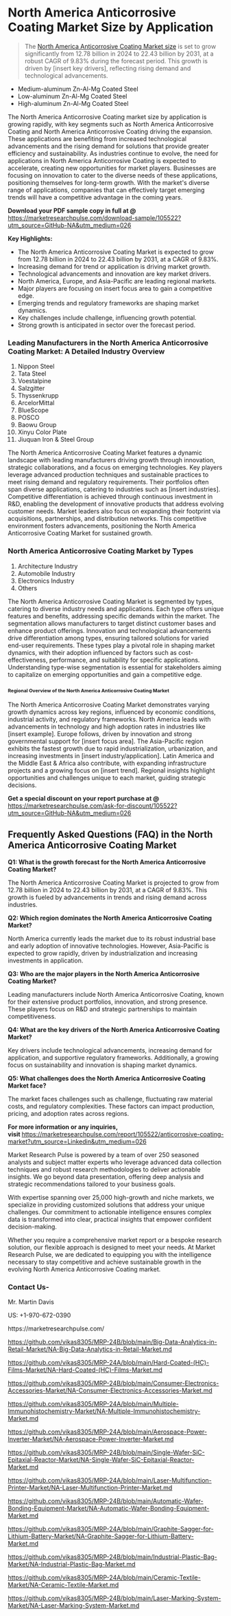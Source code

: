 <h1>North America Anticorrosive Coating Market&nbsp;Size by Application</h1><blockquote><p>The <a href="https://marketresearchpulse.com/download-sample/105522?utm_source=GitHub-NA&amp;utm_medium=026">North America Anticorrosive Coating Market size</a> is set to grow significantly from 12.78 billion in 2024 to 22.43 billion by 2031, at a robust CAGR of 9.83% during the forecast period. This growth is driven by [insert key drivers], reflecting rising demand and technological advancements.</p></blockquote><ul><li>Medium-aluminum Zn-Al-Mg Coated Steel<li> Low-aluminum Zn-Al-Mg Coated Steel<li> High-aluminum Zn-Al-Mg Coated Steel</li></ul><p>The North America Anticorrosive Coating market size by application is growing rapidly, with key segments such as North America Anticorrosive Coating and North America Anticorrosive Coating driving the expansion. These applications are benefiting from increased technological advancements and the rising demand for solutions that provide greater efficiency and sustainability. As industries continue to evolve, the need for applications in North America Anticorrosive Coating is expected to accelerate, creating new opportunities for market players. Businesses are focusing on innovation to cater to the diverse needs of these applications, positioning themselves for long-term growth. With the market's diverse range of applications, companies that can effectively target emerging trends will have a competitive advantage in the coming years.</p><p><strong>Download your PDF sample copy in full at @ </strong><a href="https://marketresearchpulse.com/download-sample/105522?utm_source=GitHub-NA&amp;utm_medium=026">https://marketresearchpulse.com/download-sample/105522?utm_source=GitHub-NA&amp;utm_medium=026</a></p><p><strong>Key Highlights: </strong></p><ul><li>The North America Anticorrosive Coating Market is expected to grow from 12.78 billion in 2024 to 22.43 billion by 2031, at a CAGR of 9.83%.</li><li>Increasing demand for trend or application is driving market growth.</li><li>Technological advancements and innovation are key market drivers.</li><li>North America, Europe, and Asia-Pacific are leading regional markets.</li><li>Major players are focusing on insert focus area to gain a competitive edge.</li><li>Emerging trends and regulatory frameworks are shaping market dynamics.</li><li>Key challenges include challenge, influencing growth potential.</li><li>Strong growth is anticipated in sector over the forecast period.</li></ul><h3>Leading Manufacturers in the North America Anticorrosive Coating Market: A Detailed Industry Overview</h3><ol><li>Nippon Steel</li><li>Tata Steel</li><li>Voestalpine</li><li>Salzgitter</li><li>Thyssenkrupp</li><li>ArcelorMittal</li><li>BlueScope</li><li>POSCO</li><li>Baowu Group</li><li>Xinyu Color Plate</li><li>Jiuquan Iron & Steel Group</li></ol><div class="flex max-w-full flex-col flex-grow"><div class="min-h-8 text-message flex w-full flex-col items-end gap-2 whitespace-normal break-words [.text-message+&amp;]:mt-5" dir="auto" data-message-author-role="assistant" data-message-id="fd8432e4-4910-450d-b182-61b7bfb0a01f" data-message-model-slug="gpt-4o"><div class="flex w-full flex-col gap-1 empty:hidden first:pt-[3px]"><div class="markdown prose w-full break-words dark:prose-invert light"><p>The North America Anticorrosive Coating Market features a dynamic landscape with leading manufacturers driving growth through innovation, strategic collaborations, and a focus on emerging technologies. Key players leverage advanced production techniques and sustainable practices to meet rising demand and regulatory requirements. Their portfolios often span diverse applications, catering to industries such as [insert industries]. Competitive differentiation is achieved through continuous investment in R&amp;D, enabling the development of innovative products that address evolving customer needs. Market leaders also focus on expanding their footprint via acquisitions, partnerships, and distribution networks. This competitive environment fosters advancements, positioning the North America Anticorrosive Coating Market for sustained growth.</p></div></div></div></div><h3>North America Anticorrosive Coating Market by Types</h3><ol><li>Architecture Industry<li> Automobile Industry<li> Electronics Industry<li> Others</li></ol><div class="flex max-w-full flex-col flex-grow"><div class="min-h-8 text-message flex w-full flex-col items-end gap-2 whitespace-normal break-words [.text-message+&amp;]:mt-5" dir="auto" data-message-author-role="assistant" data-message-id="084470be-0bb7-4664-bddf-5156b4f41249" data-message-model-slug="gpt-4o-mini"><div class="flex w-full flex-col gap-1 empty:hidden first:pt-[3px]"><div class="markdown prose w-full break-words dark:prose-invert light"><p>The North America Anticorrosive Coating Market is segmented by types, catering to diverse industry needs and applications. Each type offers unique features and benefits, addressing specific demands within the market. The segmentation allows manufacturers to target distinct customer bases and enhance product offerings. Innovation and technological advancements drive differentiation among types, ensuring tailored solutions for varied end-user requirements. These types play a pivotal role in shaping market dynamics, with their adoption influenced by factors such as cost-effectiveness, performance, and suitability for specific applications. Understanding type-wise segmentation is essential for stakeholders aiming to capitalize on emerging opportunities and gain a competitive edge.</p></div></div></div></div><h3><span style="font-size: 11px;">Regional Overview of the North America Anticorrosive Coating Market</span></h3><div class="flex max-w-full flex-col flex-grow"><div class="min-h-8 text-message flex w-full flex-col items-end gap-2 whitespace-normal break-words [.text-message+&amp;]:mt-5" dir="auto" data-message-author-role="assistant" data-message-id="e9038762-ce64-4e30-91c9-9bd413514231" data-message-model-slug="gpt-4o-mini"><div class="flex w-full flex-col gap-1 empty:hidden first:pt-[3px]"><div class="markdown prose w-full break-words dark:prose-invert light"><p>The North America Anticorrosive Coating Market demonstrates varying growth dynamics across key regions, influenced by economic conditions, industrial activity, and regulatory frameworks. North America leads with advancements in technology and high adoption rates in industries like [insert example]. Europe follows, driven by innovation and strong governmental support for [insert focus area]. The Asia-Pacific region exhibits the fastest growth due to rapid industrialization, urbanization, and increasing investments in [insert industry/application]. Latin America and the Middle East &amp; Africa also contribute, with expanding infrastructure projects and a growing focus on [insert trend]. Regional insights highlight opportunities and challenges unique to each market, guiding strategic decisions.</p></div></div></div></div><p><strong>Get a special discount on your report purchase at @ </strong><a href="https://marketresearchpulse.com/ask-for-discount/105522?utm_source=GitHub-NA&amp;utm_medium=026">https://marketresearchpulse.com/ask-for-discount/105522?utm_source=GitHub-NA&amp;utm_medium=026</a></p><h2>Frequently Asked Questions (FAQ) in the North America Anticorrosive Coating Market</h2><p><strong>Q1: What is the growth forecast for the North America Anticorrosive Coating Market?</strong></p><p>The North America Anticorrosive Coating Market is projected to grow from 12.78 billion in 2024 to 22.43 billion by 2031, at a CAGR of 9.83%. This growth is fueled by advancements in trends and rising demand across industries.</p><p><strong>Q2: Which region dominates the North America Anticorrosive Coating Market?</strong></p><p>North America currently leads the market due to its robust industrial base and early adoption of innovative technologies. However, Asia-Pacific is expected to grow rapidly, driven by industrialization and increasing investments in application.</p><p><strong>Q3: Who are the major players in the North America Anticorrosive Coating Market?</strong></p><p>Leading manufacturers include North America Anticorrosive Coating, known for their extensive product portfolios, innovation, and strong presence. These players focus on R&amp;D and strategic partnerships to maintain competitiveness.</p><p><strong>Q4: What are the key drivers of the North America Anticorrosive Coating Market?</strong></p><p>Key drivers include technological advancements, increasing demand for application, and supportive regulatory frameworks. Additionally, a growing focus on sustainability and innovation is shaping market dynamics.</p><p><strong>Q5: What challenges does the North America Anticorrosive Coating Market face?</strong></p><p>The market faces challenges such as challenge, fluctuating raw material costs, and regulatory complexities. These factors can impact production, pricing, and adoption rates across regions.</p><p><strong>For more information or any inquiries, visit&nbsp;</strong><a href="https://marketresearchpulse.com/report/105522/anticorrosive-coating-market?utm_source=Linkedin&utm_medium=026">https://marketresearchpulse.com/report/105522/anticorrosive-coating-market?utm_source=Linkedin&utm_medium=026</a></p><p>Market Research Pulse is powered by a team of over 250 seasoned analysts and subject matter experts who leverage advanced data collection techniques and robust research methodologies to deliver actionable insights. We go beyond data presentation, offering deep analysis and strategic recommendations tailored to your business goals.</p><p>With expertise spanning over 25,000 high-growth and niche markets, we specialize in providing customized solutions that address your unique challenges. Our commitment to actionable intelligence ensures complex data is transformed into clear, practical insights that empower confident decision-making.</p><p>Whether you require a comprehensive market report or a bespoke research solution, our flexible approach is designed to meet your needs. At Market Research Pulse, we are dedicated to equipping you with the intelligence necessary to stay competitive and achieve sustainable growth in the evolving North America Anticorrosive Coating market.</p><h3><strong>Contact Us-</strong></h3><p>Mr. Martin Davis</p><p>US: +1-970-672-0390</p><p>https://marketresearchpulse.com/</p><p><a href="https://github.com/vikas8305/MRP-24B/blob/main/Big-Data-Analytics-in-Retail-Market/NA-Big-Data-Analytics-in-Retail-Market.md">https://github.com/vikas8305/MRP-24B/blob/main/Big-Data-Analytics-in-Retail-Market/NA-Big-Data-Analytics-in-Retail-Market.md</a></p><p><a href="https://github.com/vikas8305/MRP-24A/blob/main/Hard-Coated-(HC)-Films-Market/NA-Hard-Coated-(HC)-Films-Market.md">https://github.com/vikas8305/MRP-24A/blob/main/Hard-Coated-(HC)-Films-Market/NA-Hard-Coated-(HC)-Films-Market.md</a></p><p><a href="https://github.com/vikas8305/MRP-24B/blob/main/Consumer-Electronics-Accessories-Market/NA-Consumer-Electronics-Accessories-Market.md">https://github.com/vikas8305/MRP-24B/blob/main/Consumer-Electronics-Accessories-Market/NA-Consumer-Electronics-Accessories-Market.md</a></p><p><a href="https://github.com/vikas8305/MRP-24A/blob/main/Multiple-Immunohistochemistry-Market/NA-Multiple-Immunohistochemistry-Market.md">https://github.com/vikas8305/MRP-24A/blob/main/Multiple-Immunohistochemistry-Market/NA-Multiple-Immunohistochemistry-Market.md</a></p><p><a href="https://github.com/vikas8305/MRP-24A/blob/main/Aerospace-Power-Inverter-Market/NA-Aerospace-Power-Inverter-Market.md">https://github.com/vikas8305/MRP-24A/blob/main/Aerospace-Power-Inverter-Market/NA-Aerospace-Power-Inverter-Market.md</a></p><p><a href="https://github.com/vikas8305/MRP-24B/blob/main/Single-Wafer-SiC-Epitaxial-Reactor-Market/NA-Single-Wafer-SiC-Epitaxial-Reactor-Market.md">https://github.com/vikas8305/MRP-24B/blob/main/Single-Wafer-SiC-Epitaxial-Reactor-Market/NA-Single-Wafer-SiC-Epitaxial-Reactor-Market.md</a></p><p><a href="https://github.com/vikas8305/MRP-24A/blob/main/Laser-Multifunction-Printer-Market/NA-Laser-Multifunction-Printer-Market.md">https://github.com/vikas8305/MRP-24A/blob/main/Laser-Multifunction-Printer-Market/NA-Laser-Multifunction-Printer-Market.md</a></p><p><a href="https://github.com/vikas8305/MRP-24B/blob/main/Automatic-Wafer-Bonding-Equipment-Market/NA-Automatic-Wafer-Bonding-Equipment-Market.md">https://github.com/vikas8305/MRP-24B/blob/main/Automatic-Wafer-Bonding-Equipment-Market/NA-Automatic-Wafer-Bonding-Equipment-Market.md</a></p><p><a href="https://github.com/vikas8305/MRP-24A/blob/main/Graphite-Sagger-for-Lithium-Battery-Market/NA-Graphite-Sagger-for-Lithium-Battery-Market.md">https://github.com/vikas8305/MRP-24A/blob/main/Graphite-Sagger-for-Lithium-Battery-Market/NA-Graphite-Sagger-for-Lithium-Battery-Market.md</a></p><p><a href="https://github.com/vikas8305/MRP-24B/blob/main/Industrial-Plastic-Bag-Market/NA-Industrial-Plastic-Bag-Market.md">https://github.com/vikas8305/MRP-24B/blob/main/Industrial-Plastic-Bag-Market/NA-Industrial-Plastic-Bag-Market.md</a></p><p><a href="https://github.com/vikas8305/MRP-24A/blob/main/Ceramic-Textile-Market/NA-Ceramic-Textile-Market.md">https://github.com/vikas8305/MRP-24A/blob/main/Ceramic-Textile-Market/NA-Ceramic-Textile-Market.md</a></p><p><a href="https://github.com/vikas8305/MRP-24B/blob/main/Laser-Marking-System-Market/NA-Laser-Marking-System-Market.md">https://github.com/vikas8305/MRP-24B/blob/main/Laser-Marking-System-Market/NA-Laser-Marking-System-Market.md</a></p>

